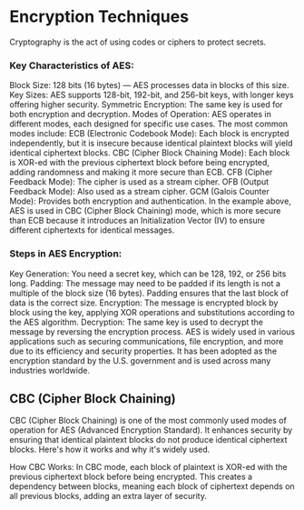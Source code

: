# Encryption Techniques
Cryptography is the act of using codes or ciphers to protect secrets. 
### Key Characteristics of AES:
Block Size: 128 bits (16 bytes) — AES processes data in blocks of this size.
Key Sizes: AES supports 128-bit, 192-bit, and 256-bit keys, with longer keys offering higher security.
Symmetric Encryption: The same key is used for both encryption and decryption.
Modes of Operation: AES operates in different modes, each designed for specific use cases. The most common modes include:
ECB (Electronic Codebook Mode): Each block is encrypted independently, but it is insecure because identical plaintext blocks will yield identical ciphertext blocks.
CBC (Cipher Block Chaining Mode): Each block is XOR-ed with the previous ciphertext block before being encrypted, adding randomness and making it more secure than ECB.
CFB (Cipher Feedback Mode): The cipher is used as a stream cipher.
OFB (Output Feedback Mode): Also used as a stream cipher.
GCM (Galois Counter Mode): Provides both encryption and authentication.
In the example above, AES is used in CBC (Cipher Block Chaining) mode, which is more secure than ECB because it introduces an Initialization Vector (IV) to ensure different ciphertexts for identical messages.

### Steps in AES Encryption:
Key Generation: You need a secret key, which can be 128, 192, or 256 bits long.
Padding: The message may need to be padded if its length is not a multiple of the block size (16 bytes). Padding ensures that the last block of data is the correct size.
Encryption: The message is encrypted block by block using the key, applying XOR operations and substitutions according to the AES algorithm.
Decryption: The same key is used to decrypt the message by reversing the encryption process.
AES is widely used in various applications such as securing communications, file encryption, and more due to its efficiency and security properties. It has been adopted as the encryption standard by the U.S. government and is used across many industries worldwide.

## CBC (Cipher Block Chaining) 
CBC (Cipher Block Chaining) is one of the most commonly used modes of operation for AES (Advanced Encryption Standard). 
It enhances security by ensuring that identical plaintext blocks do not produce identical ciphertext blocks. Here's how it works and why it's widely used.

How CBC Works:
In CBC mode, each block of plaintext is XOR-ed with the previous ciphertext block before being encrypted. This creates a dependency between blocks, meaning each block of ciphertext depends on all previous blocks, adding an extra layer of security.

